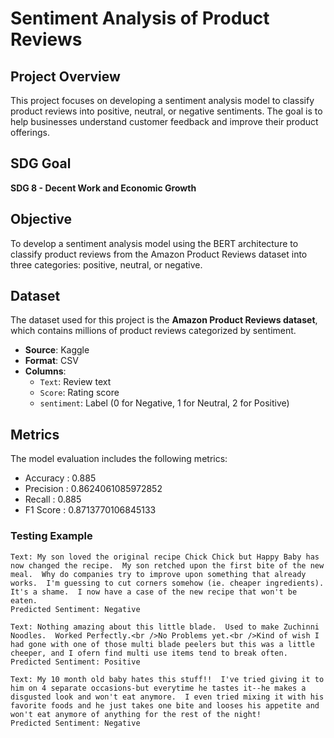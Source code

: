 # Sentiment Analysis of Product Reviews

## Project Overview

This project focuses on developing a sentiment analysis model to classify product reviews into positive, neutral, or negative sentiments. The goal is to help businesses understand customer feedback and improve their product offerings.

## SDG Goal

**SDG 8 - Decent Work and Economic Growth**

## Objective

To develop a sentiment analysis model using the BERT architecture to classify product reviews from the Amazon Product Reviews dataset into three categories: positive, neutral, or negative.

## Dataset

The dataset used for this project is the **Amazon Product Reviews dataset**, which contains millions of product reviews categorized by sentiment. 

- **Source**: Kaggle
- **Format**: CSV
- **Columns**: 
  - `Text`: Review text
  - `Score`: Rating score
  - `sentiment`: Label (0 for Negative, 1 for Neutral, 2 for Positive)

## Metrics

The model evaluation includes the following metrics:
- Accuracy : 0.885
- Precision : 0.8624061085972852
- Recall :  0.885
- F1 Score :  0.8713770106845133

### Testing Example

```plaintext
Text: My son loved the original recipe Chick Chick but Happy Baby has now changed the recipe.  My son retched upon the first bite of the new meal.  Why do companies try to improve upon something that already works.  I'm guessing to cut corners somehow (ie. cheaper ingredients).  It's a shame.  I now have a case of the new recipe that won't be eaten.
Predicted Sentiment: Negative

Text: Nothing amazing about this little blade.  Used to make Zuchinni Noodles.  Worked Perfectly.<br />No Problems yet.<br />Kind of wish I had gone with one of those multi blade peelers but this was a little cheeper, and I ofern find multi use items tend to break often.
Predicted Sentiment: Positive

Text: My 10 month old baby hates this stuff!!  I've tried giving it to him on 4 separate occasions-but everytime he tastes it--he makes a disgusted look and won't eat anymore.  I even tried mixing it with his favorite foods and he just takes one bite and looses his appetite and won't eat anymore of anything for the rest of the night!
Predicted Sentiment: Negative

```
